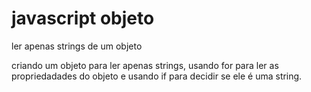 # javascript objeto
 ler apenas strings de um objeto

 criando um objeto para ler apenas strings, usando for para ler as propriedadades do objeto e usando if para decidir se ele é uma string.  
